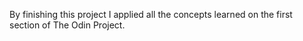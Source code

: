 By finishing this project I applied all the concepts learned on the first section of The Odin Project.